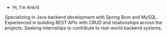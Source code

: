 - Hi, I’m Ankrit

Specializing in Java backend development with Spring Boot and MySQL. Experienced in building REST APIs with CRUD and relationships across the projects. Seeking internships to contribute to real-world backend systems.




